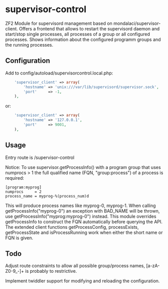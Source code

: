 supervisor-control
==================

ZF2 Module for supervisord management based on mondalaci/supervisor-client.
Offers a frontend that allows to restart the supervisord daemon and start/stop
single processes, all processes of a group or all configured processes. Shows
information about the configured programm groups and the running processes.

Configuration
-------------

Add to config/autoload/supervisorcontrol.local.php:
```php
    'supervisor_client' => array(
        'hostname' => 'unix:///var/lib/supervisord/supervisor.sock',
        'port'     => -1,
    ),
```

or:
```php
    'supervisor_client' => array(
        'hostname' => '127.0.0.1',
        'port'     => 9001,
    ),
```

Usage
-----

Entry route is /supervisor-control

Notice: To use supervisor.getProcessInfo() with a program group that uses
numprocs > 1 the full qualified name (FQN, "group:process") of a process
is required:
```
[program:myprog]
numprocs     = 2
process_name = myprog-%(process_num)d
````
This will produce process names like myprog-0, myprog-1. When calling
getProcessInfo("myprog-0") an exception with BAD_NAME will be thrown,
use getProcessInfo("myprog:myprog-0") instead.
This module overrides getProcessInfo to construct the FQN automatically before
querying the API. The extended client functions getProcessConfig, processExists,
getProcessState and isProcessRunning work when either the short name or FQN is
given.

Todo
----

Adjust route constraints to allow all possible group/process names,
[a-zA-Z0-9_-]+ is probably to restrictive.

Implement twiddler support for modifying and reloading the configuration.